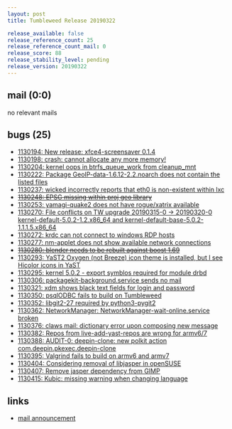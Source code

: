 ```yaml
---
layout: post
title: Tumbleweed Release 20190322

release_available: false
release_reference_count: 25
release_reference_count_mail: 0
release_score: 88
release_stability_level: pending
release_version: 20190322
---
```


## mail (0:0)

no relevant mails

## bugs (25)

<!--more-->

- [1130194: New release: xfce4-screensaver 0.1.4](https://bugzilla.opensuse.org/show_bug.cgi?id=1130194)
- [1130198: crash: cannot allocate any more memory!](https://bugzilla.opensuse.org/show_bug.cgi?id=1130198)
- [1130204: kernel oops in btrfs_queue_work from cleanup_mnt](https://bugzilla.opensuse.org/show_bug.cgi?id=1130204)
- [1130222: Package GeoIP-data-1.6.12-2.2.noarch does not contain the listed files](https://bugzilla.opensuse.org/show_bug.cgi?id=1130222)
- [1130237: wicked incorrectly reports that eth0 is non-existent within lxc](https://bugzilla.opensuse.org/show_bug.cgi?id=1130237)
- ~~[1130248: EPSG missing within proj geo library](https://bugzilla.opensuse.org/show_bug.cgi?id=1130248)~~
- [1130253: yamagi-quake2 does not have rogue/xatrix available](https://bugzilla.opensuse.org/show_bug.cgi?id=1130253)
- [1130270: File conflicts on TW upgrade 20190315-0 -> 20190320-0 kernel-default-5.0.2-1.2.x86_64 and kernel-default-base-5.0.2-1.1.1.5.x86_64](https://bugzilla.opensuse.org/show_bug.cgi?id=1130270)
- [1130272: krdc can not connect to windows RDP hosts](https://bugzilla.opensuse.org/show_bug.cgi?id=1130272)
- [1130277: nm-applet does not show available network connections](https://bugzilla.opensuse.org/show_bug.cgi?id=1130277)
- ~~[1130280: blender needs to be rebuilt against boost 1.69](https://bugzilla.opensuse.org/show_bug.cgi?id=1130280)~~
- [1130293: YaST2 Oxygen (not Breeze) icon theme is installed, but I see Hicolor icons in YaST](https://bugzilla.opensuse.org/show_bug.cgi?id=1130293)
- [1130295: kernel 5.0.2 - export symblos required for module drbd](https://bugzilla.opensuse.org/show_bug.cgi?id=1130295)
- [1130306: packagekit-background.service sends no mail](https://bugzilla.opensuse.org/show_bug.cgi?id=1130306)
- [1130321: xdm shows black text fields for login and password](https://bugzilla.opensuse.org/show_bug.cgi?id=1130321)
- [1130350: psqlODBC fails to build on Tumbleweed](https://bugzilla.opensuse.org/show_bug.cgi?id=1130350)
- [1130352: libgit2-27 required by python3-pygit2](https://bugzilla.opensuse.org/show_bug.cgi?id=1130352)
- [1130362: NetworkManager: NetworkManager-wait-online.service broken](https://bugzilla.opensuse.org/show_bug.cgi?id=1130362)
- [1130376: claws mail: dictionary error upon composing new message](https://bugzilla.opensuse.org/show_bug.cgi?id=1130376)
- [1130382: Repos from live-add-yast-repos are wrong for armv6/7](https://bugzilla.opensuse.org/show_bug.cgi?id=1130382)
- [1130388: AUDIT-0: deepin-clone: new polkit action com.deepin.pkexec.deepin-clone](https://bugzilla.opensuse.org/show_bug.cgi?id=1130388)
- [1130395: Valgrind fails to build on armv6 and armv7](https://bugzilla.opensuse.org/show_bug.cgi?id=1130395)
- [1130404: Considering removal of libjasper in openSUSE](https://bugzilla.opensuse.org/show_bug.cgi?id=1130404)
- [1130407: Remove jasper dependency from GIMP](https://bugzilla.opensuse.org/show_bug.cgi?id=1130407)
- [1130415: Kubic: missing warning when changing language](https://bugzilla.opensuse.org/show_bug.cgi?id=1130415)



## links

- [mail announcement](https://lists.opensuse.org/opensuse-factory/2019-03/msg00333.html)
